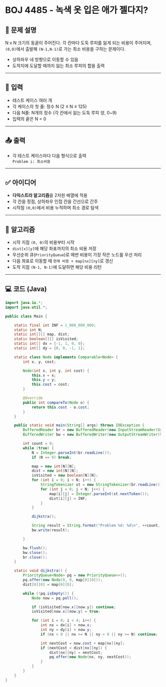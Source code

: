 # BOJ 4485 - 녹색 옷 입은 애가 젤다지?

## 🧩 문제 설명

N x N 크기의 동굴이 주어진다. 각 칸마다 도둑 루피를 잃게 되는 비용이 주어지며, `(0,0)`에서 출발해 `(N-1,N-1)`로 가는 최소 비용을 구하는 문제이다.

- 상하좌우 네 방향으로 이동할 수 있음
- 도착지에 도달할 때까지 잃는 최소 루피의 합을 출력

---

## 📌 입력

- 테스트 케이스 여러 개
- 각 케이스의 첫 줄: 정수 N (2 ≤ N ≤ 125)
- 다음 N줄: N개의 정수 (각 칸에서 잃는 도둑 루피 양, 0~9)
- 입력의 끝은 N = 0

---

## 📤 출력

- 각 테스트 케이스마다 다음 형식으로 출력  
  `Problem i: 최소비용`

---

## ✅ 아이디어

- **다익스트라 알고리즘**을 2차원 배열에 적용
- 각 칸을 정점, 상하좌우 인접 칸을 간선으로 간주
- 시작점 `(0,0)`에서 비용 누적하며 최소 경로 탐색

---

## 📘 알고리즘

- 시작 지점 `(0, 0)`의 비용부터 시작
- `dist[x][y]`에 해당 좌표까지의 최소 비용 저장
- 우선순위 큐(`PriorityQueue`)로 매번 비용이 가장 작은 노드를 우선 처리
- 다음 좌표로 이동할 때 `현재 비용 + map[nx][ny]`로 갱신
- 도착 지점 `(N-1, N-1)`에 도달하면 해당 비용 리턴

---

## 💻 코드 (Java)

```java
import java.io.*;
import java.util.*;

public class Main {

    static final int INF = 1_000_000_000;
    static int N;
    static int[][] map, dist;
    static boolean[][] isVisited;
    static int[] dx = {-1, 1, 0, 0};
    static int[] dy = {0, 0, -1, 1};

    static class Node implements Comparable<Node> {
        int x, y, cost;

        Node(int x, int y, int cost) {
            this.x = x;
            this.y = y;
            this.cost = cost;
        }

        @Override
        public int compareTo(Node o) {
            return this.cost - o.cost;
        }
    }

    public static void main(String[] args) throws IOException {
        BufferedReader br = new BufferedReader(new InputStreamReader(System.in));
        BufferedWriter bw = new BufferedWriter(new OutputStreamWriter(System.out));

        int count = 0;
        while (true) {
            N = Integer.parseInt(br.readLine());
            if (N == 0) break;

            map = new int[N][N];
            dist = new int[N][N];
            isVisited = new boolean[N][N];
            for (int i = 0; i < N; i++) {
                StringTokenizer st = new StringTokenizer(br.readLine());
                for (int j = 0; j < N; j++) {
                    map[i][j] = Integer.parseInt(st.nextToken());
                    dist[i][j] = INF;
                }
            }

            dijkstra();

            String result = String.format("Problem %d: %d\n", ++count, dist[N - 1][N - 1]);
            bw.write(result);

        }

        bw.flush();
        bw.close();
        br.close();
    }

    static void dijkstra() {
        PriorityQueue<Node> pq = new PriorityQueue<>();
        pq.offer(new Node(0, 0, map[0][0]));
        dist[0][0] = map[0][0];

        while (!pq.isEmpty()) {
            Node now = pq.poll();

            if (isVisited[now.x][now.y]) continue;
            isVisited[now.x][now.y] = true;

            for (int i = 0; i < 4; i++) {
                int nx = dx[i] + now.x;
                int ny = dy[i] + now.y;
                if (nx < 0 || nx >= N || ny < 0 || ny >= N) continue;

                int nextCost = now.cost + map[nx][ny];
                if (nextCost < dist[nx][ny]) {
                    dist[nx][ny] = nextCost;
                    pq.offer(new Node(nx, ny, nextCost));
                }
            }
        }
    }
}
```
